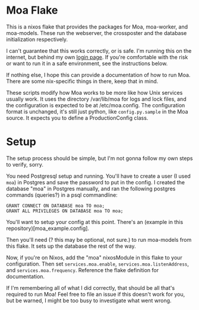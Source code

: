 # Moa Flake

This is a nixos flake that provides the packages for Moa, moa-worker, and moa-models.
These run the webserver, the crossposter and the database initialization respectively.

I can't guarantee that this works correctly, or is safe. I'm running this on the
internet, but behind my own [login page](https://github.com/tavi-vi/convAuth).
If you're comfortable with the risk or want to run it in a safe environment, see
the instructions below.

If nothing else, I hope this can provide a documentation of how to run Moa. There
are some nix-specific things in there, keep that in mind.

These scripts modify how Moa works to be more like how Unix services usually work.
It uses the directory /var/lib/moa for logs and lock files, and the configuration
is expected to be at /etc/moa.config. The configuration format is unchanged, it's
still just python, like `config.py.sample` in the Moa source. It expects you to
define a ProductionConfig class.

# Setup

The setup process should be simple, but I'm not gonna follow my own steps to verify,
sorry.

You need Postgresql setup and running. You'll have to create a user (I used `moa`)
in Postgres and save the password to put in the config. I created the database
"moa" in Postgres manually, and ran the following postgres commands (queries?) in
a psql commandline:

```
GRANT CONNECT ON DATABASE moa TO moa;
GRANT ALL PRIVILEGES ON DATABASE moa TO moa;
```

You'll want to setup your config at this point. There's an
(example in this repository)[moa\_example.config].

Then you'll need (? this may be optional, not sure.) to run moa-models from this
flake. It sets up the database the rest of the way.

Now, if you're on Nixos, add the "moa" nixosModule in this flake to your
configuration. Then set `services.moa.enable`, `services.moa.listenAddress`,
and `services.moa.frequency`. Reference the flake definition for documentation.

If I'm remembering all of what I did correctly, that should be all that's required
to run Moa! Feel free to file an issue if this doesn't work for you, but be warned,
I might be too busy to investigate what went wrong.
